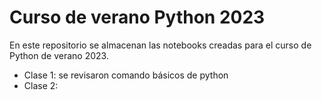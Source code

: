 # Curso de verano Python 2023

En este repositorio se almacenan las notebooks creadas para el curso de Python de verano 2023. 

 - Clase 1: se revisaron comando básicos de python
 - Clase 2: 
